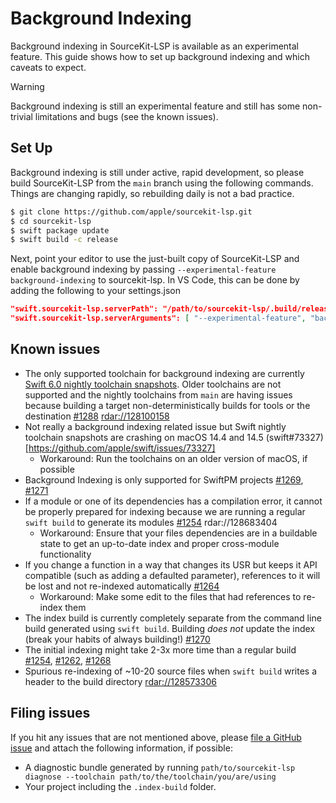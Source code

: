 # Background Indexing

Background indexing in SourceKit-LSP is available as an experimental feature. This guide shows how to set up background indexing and which caveats to expect.

> [!WARNING]
> Background indexing is still an experimental feature and still has some non-trivial limitations and bugs (see the known issues).

## Set Up

Background indexing is still under active, rapid development, so please build SourceKit-LSP from the `main` branch using the following commands. Things are changing rapidly, so rebuilding daily is not a bad practice.

```bash
$ git clone https://github.com/apple/sourcekit-lsp.git
$ cd sourcekit-lsp
$ swift package update
$ swift build -c release
```

Next, point your editor to use the just-built copy of SourceKit-LSP and enable background indexing by passing `--experimental-feature background-indexing` to sourcekit-lsp. In VS Code, this can be done by adding the following to your settings.json
```json
"swift.sourcekit-lsp.serverPath": "/path/to/sourcekit-lsp/.build/release/sourcekit-lsp",
"swift.sourcekit-lsp.serverArguments": [ "--experimental-feature", "background-indexing" ],
```

## Known issues

- The only supported toolchain for background indexing are currently [Swift 6.0 nightly toolchain snapshots](https://www.swift.org/download/#swift-60-development). Older toolchains are not supported and the nightly toolchains from `main` are having issues because building a target non-deterministically builds for tools or the destination [#1288](https://github.com/apple/sourcekit-lsp/pull/1288#issuecomment-2111400459) [rdar://128100158](rdar://128100158)
- Not really a background indexing related issue but Swift nightly toolchain snapshots are crashing on macOS 14.4 and 14.5 (swift#73327)[https://github.com/apple/swift/issues/73327]
  - Workaround: Run the toolchains on an older version of macOS, if possible
- Background Indexing is only supported for SwiftPM projects [#1269](https://github.com/apple/sourcekit-lsp/issues/1269), [#1271](https://github.com/apple/sourcekit-lsp/issues/1271)
- If a module or one of its dependencies has a compilation error, it cannot be properly prepared for indexing because we are running a regular `swift build` to generate its modules [#1254](https://github.com/apple/sourcekit-lsp/issues/1254) rdar://128683404
  - Workaround: Ensure that your files dependencies are in a buildable state to get an up-to-date index and proper cross-module functionality
- If you change a function in a way that changes its USR but keeps it API compatible (such as adding a defaulted parameter), references to it will be lost and not re-indexed automatically [#1264](https://github.com/apple/sourcekit-lsp/issues/1264)
  - Workaround: Make some edit to the files that had references to re-index them
- The index build is currently completely separate from the command line build generated using `swift build`. Building *does not* update the index (break your habits of always building!) [#1270](https://github.com/apple/sourcekit-lsp/issues/1270)
- The initial indexing might take 2-3x more time than a regular build [#1254](https://github.com/apple/sourcekit-lsp/issues/1254), [#1262](https://github.com/apple/sourcekit-lsp/issues/1262), [#1268](https://github.com/apple/sourcekit-lsp/issues/1268)
- Spurious re-indexing of ~10-20 source files when `swift build` writes a header to the build directory [rdar://128573306](rdar://128573306)

## Filing issues

If you hit any issues that are not mentioned above, please [file a GitHub issue](https://github.com/apple/sourcekit-lsp/issues/new/choose) and attach the following information, if possible:
- A diagnostic bundle generated by running `path/to/sourcekit-lsp diagnose --toolchain path/to/the/toolchain/you/are/using`
- Your project including the `.index-build` folder.

